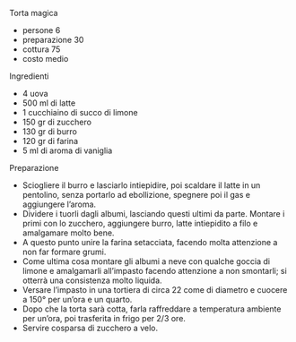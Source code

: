 Torta magica

- persone 6
- preparazione 30
- cottura 75
- costo medio

Ingredienti

- 4 uova
- 500 ml di latte
- 1 cucchiaino di succo di limone
- 150 gr di zucchero
- 130 gr di burro
- 120 gr di farina
- 5 ml di aroma di vaniglia

Preparazione

- Sciogliere il burro e lasciarlo intiepidire, poi scaldare il latte in un pentolino, senza portarlo ad ebollizione, spegnere poi il gas e aggiungere l’aroma.
- Dividere i tuorli dagli albumi, lasciando questi ultimi da parte. Montare i primi con lo zucchero, aggiungere burro, latte intiepidito a filo e amalgamare molto bene.
- A questo punto unire la farina setacciata, facendo molta attenzione a non far formare grumi.
- Come ultima cosa montare gli albumi a neve con qualche goccia di limone e amalgamarli all’impasto facendo attenzione a non smontarli; si otterrà una consistenza molto liquida.
- Versare l’impasto in una tortiera di circa 22 come di diametro e cuocere a 150° per un’ora e un quarto.
- Dopo che la torta sarà cotta, farla raffreddare a temperatura ambiente per un’ora, poi trasferita in frigo per 2/3 ore.
- Servire cosparsa di zucchero a velo.
